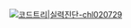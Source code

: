 [![코드트리|실력진단-chl020729](https://banner.codetree.ai/v1/banner/chl020729)](https://www.codetree.ai/profiles/chl020729)
